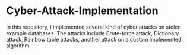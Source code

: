 # Cyber-Attack-Implementation
In this repository, I implemented several kind of cyber attacks on stolen example databases. The attacks include Brute-force attack, Dictionary attack, Rainbow table attacks, another attack on a custom implemented algorithm.
